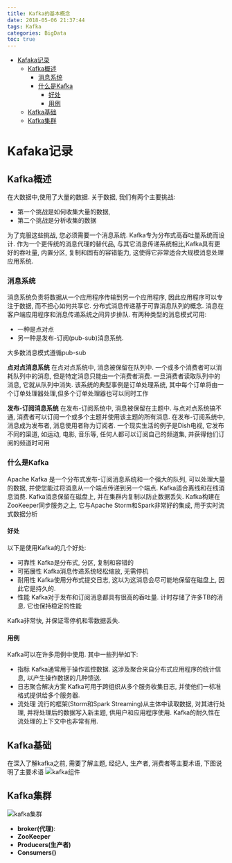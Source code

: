 ```yaml
---
title: Kafka的基本概念
date: 2018-05-06 21:37:44
tags: Kafka
categories: BigData
toc: true
---
```


<!-- @import "[TOC]" {cmd="toc" depthFrom=1 depthTo=6 orderedList=false} -->

<!-- code_chunk_output -->

- [Kafaka记录](#kafaka记录)
  - [Kafka概述](#kafka概述)
    - [消息系统](#消息系统)
    - [什么是Kafka](#什么是kafka)
      - [好处](#好处)
      - [用例](#用例)
  - [Kafka基础](#kafka基础)
  - [Kafka集群](#kafka集群)

<!-- /code_chunk_output -->

<!--more-->
# Kafaka记录

## Kafka概述

在大数据中,使用了大量的数据. 关于数据, 我们有两个主要挑战:

- 第一个挑战是如何收集大量的数据,
- 第二个挑战是分析收集的数据

为了克服这些挑战, 您必须需要一个消息系统. Kafka专为分布式高吞吐量系统而设计. 作为一个更传统的消息代理的替代品, 与其它消息传递系统相比,Kafka具有更好的吞吐量, 内置分区, 复制和固有的容错能力, 这使得它非常适合大规模消息处理应用系统.

### 消息系统

消息系统负责将数据从一个应用程序传输到另一个应用程序, 因此应用程序可以专注于数据, 而不担心如何共享它. 分布式消息传递基于可靠消息队列的概念. 消息在客户端应用程序和消息传递系统之间异步排队. 有两种类型的消息模式可用:

- 一种是点对点
- 另一种是发布-订阅(pub-sub)消息系统.

大多数消息模式遵循pub-sub

**点对点消息系统**
在点对点系统中, 消息被保留在队列中. 一个或多个消费者可以消耗队列中的消息,  但是特定消息只能由一个消费者消费. 一旦消费者读取队列中的消息,  它就从队列中消失. 该系统的典型事例是订单处理系统, 其中每个订单将由一个订单处理器处理,但多个订单处理器也可以同时工作

**发布-订阅消息系统**
在发布-订阅系统中, 消息被保留在主题中. 与点对点系统搞不通, 消费者可以订阅一个或多个主题并使用该主题的所有消息. 在发布-订阅系统中, 消息成为发布者, 消息使用者称为订阅者. 一个现实生活的例子是Dish电视,  它发布不同的渠道, 如运动, 电影, 音乐等, 任何人都可以订阅自己的频道集, 并获得他们订阅的频道时可用

### 什么是Kafka

Apache Kafka 是一个分布式发布-订阅消息系统和一个强大的队列, 可以处理大量的数据, 并使您能过将消息从一个端点传递到另一个端点. Kafka适合离线和在线消息消费. Kafka消息保留在磁盘上, 并在集群内复制以防止数据丢失. Kafka构建在ZooKeeper同步服务之上, 它与Apache Storm和Spark非常好的集成, 用于实时流式数据分析

#### 好处

以下是使用Kafka的几个好处:

- 可靠性 Kafka是分布式, 分区, 复制和容错的
- 可拓展性 Kafka消息传递系统轻松缩放, 无需停机
- 耐用性 Kafka使用分布式提交日志,  这以为这消息会尽可能地保留在磁盘上, 因此它是持久的.
- 性能 Kafka对于发布和订阅消息都具有很高的吞吐量. 计时存储了许多TB的消息. 它也保持稳定的性能

Kafka非常快, 并保证零停机和零数据丢失.

#### 用例

Kafka可以在许多用例中使用. 其中一些列举如下:

- 指标 Kafka通常用于操作监控数据.  这涉及聚合来自分布式应用程序的统计信息,  以产生操作数据的几种馈送.
- 日志聚合解决方案 Kafka可用于跨组织从多个服务收集日志, 并使他们一标准格式提供给多个服务器.
- 流处理 流行的框架(Storm和Spark Streaming)从主体中读取数据,  对其进行处理, 并将处理后的数据写入新主题, 供用户和应用程序使用. Kafka的耐久性在流处理的上下文中也非常有用.

## Kafka基础

在深入了解kafka之前, 需要了解主题,  经纪人, 生产者, 消费者等主要术语, 下图说明了主要术语
![kafka组件](http://oxug91dkh.bkt.clouddn.com/image/jpg/kafka_component.jpg)

## Kafka集群

![kafka集群](http://oxug91dkh.bkt.clouddn.com/image/jpg/kafka_ecosystem.jpg)

- **broker(代理)**:
- **ZooKeeper**
- **Producers(生产者)**
- **Consumers()**
